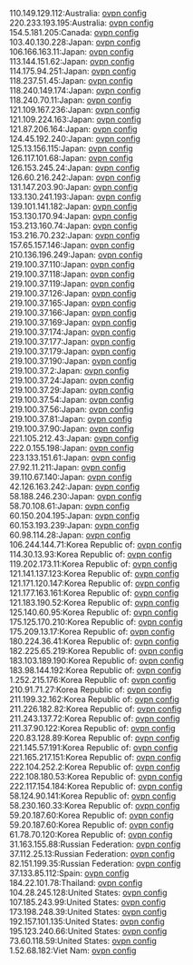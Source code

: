 110.149.129.112:Australia: [ovpn config](vpn/110_149_129_112.ovpn)  
220.233.193.195:Australia: [ovpn config](vpn/220_233_193_195.ovpn)  
154.5.181.205:Canada: [ovpn config](vpn/154_5_181_205.ovpn)  
103.40.130.228:Japan: [ovpn config](vpn/103_40_130_228.ovpn)  
106.166.163.11:Japan: [ovpn config](vpn/106_166_163_11.ovpn)  
113.144.151.62:Japan: [ovpn config](vpn/113_144_151_62.ovpn)  
114.175.94.251:Japan: [ovpn config](vpn/114_175_94_251.ovpn)  
118.237.51.45:Japan: [ovpn config](vpn/118_237_51_45.ovpn)  
118.240.149.174:Japan: [ovpn config](vpn/118_240_149_174.ovpn)  
118.240.70.11:Japan: [ovpn config](vpn/118_240_70_11.ovpn)  
121.109.167.236:Japan: [ovpn config](vpn/121_109_167_236.ovpn)  
121.109.224.163:Japan: [ovpn config](vpn/121_109_224_163.ovpn)  
121.87.206.164:Japan: [ovpn config](vpn/121_87_206_164.ovpn)  
124.45.192.240:Japan: [ovpn config](vpn/124_45_192_240.ovpn)  
125.13.156.115:Japan: [ovpn config](vpn/125_13_156_115.ovpn)  
126.117.101.68:Japan: [ovpn config](vpn/126_117_101_68.ovpn)  
126.153.245.24:Japan: [ovpn config](vpn/126_153_245_24.ovpn)  
126.60.216.242:Japan: [ovpn config](vpn/126_60_216_242.ovpn)  
131.147.203.90:Japan: [ovpn config](vpn/131_147_203_90.ovpn)  
133.130.241.193:Japan: [ovpn config](vpn/133_130_241_193.ovpn)  
139.101.141.182:Japan: [ovpn config](vpn/139_101_141_182.ovpn)  
153.130.170.94:Japan: [ovpn config](vpn/153_130_170_94.ovpn)  
153.213.160.74:Japan: [ovpn config](vpn/153_213_160_74.ovpn)  
153.216.70.232:Japan: [ovpn config](vpn/153_216_70_232.ovpn)  
157.65.157.146:Japan: [ovpn config](vpn/157_65_157_146.ovpn)  
210.136.196.249:Japan: [ovpn config](vpn/210_136_196_249.ovpn)  
219.100.37.110:Japan: [ovpn config](vpn/219_100_37_110.ovpn)  
219.100.37.118:Japan: [ovpn config](vpn/219_100_37_118.ovpn)  
219.100.37.119:Japan: [ovpn config](vpn/219_100_37_119.ovpn)  
219.100.37.126:Japan: [ovpn config](vpn/219_100_37_126.ovpn)  
219.100.37.165:Japan: [ovpn config](vpn/219_100_37_165.ovpn)  
219.100.37.166:Japan: [ovpn config](vpn/219_100_37_166.ovpn)  
219.100.37.169:Japan: [ovpn config](vpn/219_100_37_169.ovpn)  
219.100.37.174:Japan: [ovpn config](vpn/219_100_37_174.ovpn)  
219.100.37.177:Japan: [ovpn config](vpn/219_100_37_177.ovpn)  
219.100.37.179:Japan: [ovpn config](vpn/219_100_37_179.ovpn)  
219.100.37.190:Japan: [ovpn config](vpn/219_100_37_190.ovpn)  
219.100.37.2:Japan: [ovpn config](vpn/219_100_37_2.ovpn)  
219.100.37.24:Japan: [ovpn config](vpn/219_100_37_24.ovpn)  
219.100.37.29:Japan: [ovpn config](vpn/219_100_37_29.ovpn)  
219.100.37.54:Japan: [ovpn config](vpn/219_100_37_54.ovpn)  
219.100.37.56:Japan: [ovpn config](vpn/219_100_37_56.ovpn)  
219.100.37.81:Japan: [ovpn config](vpn/219_100_37_81.ovpn)  
219.100.37.90:Japan: [ovpn config](vpn/219_100_37_90.ovpn)  
221.105.212.43:Japan: [ovpn config](vpn/221_105_212_43.ovpn)  
222.0.155.198:Japan: [ovpn config](vpn/222_0_155_198.ovpn)  
223.133.151.61:Japan: [ovpn config](vpn/223_133_151_61.ovpn)  
27.92.11.211:Japan: [ovpn config](vpn/27_92_11_211.ovpn)  
39.110.67.140:Japan: [ovpn config](vpn/39_110_67_140.ovpn)  
42.126.163.242:Japan: [ovpn config](vpn/42_126_163_242.ovpn)  
58.188.246.230:Japan: [ovpn config](vpn/58_188_246_230.ovpn)  
58.70.108.61:Japan: [ovpn config](vpn/58_70_108_61.ovpn)  
60.150.204.195:Japan: [ovpn config](vpn/60_150_204_195.ovpn)  
60.153.193.239:Japan: [ovpn config](vpn/60_153_193_239.ovpn)  
60.98.114.28:Japan: [ovpn config](vpn/60_98_114_28.ovpn)  
106.244.144.71:Korea Republic of: [ovpn config](vpn/106_244_144_71.ovpn)  
114.30.13.93:Korea Republic of: [ovpn config](vpn/114_30_13_93.ovpn)  
119.202.173.11:Korea Republic of: [ovpn config](vpn/119_202_173_11.ovpn)  
121.141.137.123:Korea Republic of: [ovpn config](vpn/121_141_137_123.ovpn)  
121.171.120.147:Korea Republic of: [ovpn config](vpn/121_171_120_147.ovpn)  
121.177.163.161:Korea Republic of: [ovpn config](vpn/121_177_163_161.ovpn)  
121.183.190.52:Korea Republic of: [ovpn config](vpn/121_183_190_52.ovpn)  
125.140.60.95:Korea Republic of: [ovpn config](vpn/125_140_60_95.ovpn)  
175.125.170.210:Korea Republic of: [ovpn config](vpn/175_125_170_210.ovpn)  
175.209.13.17:Korea Republic of: [ovpn config](vpn/175_209_13_17.ovpn)  
180.224.36.41:Korea Republic of: [ovpn config](vpn/180_224_36_41.ovpn)  
182.225.65.219:Korea Republic of: [ovpn config](vpn/182_225_65_219.ovpn)  
183.103.189.190:Korea Republic of: [ovpn config](vpn/183_103_189_190.ovpn)  
183.98.144.192:Korea Republic of: [ovpn config](vpn/183_98_144_192.ovpn)  
1.252.215.176:Korea Republic of: [ovpn config](vpn/1_252_215_176.ovpn)  
210.91.71.27:Korea Republic of: [ovpn config](vpn/210_91_71_27.ovpn)  
211.199.32.162:Korea Republic of: [ovpn config](vpn/211_199_32_162.ovpn)  
211.226.182.82:Korea Republic of: [ovpn config](vpn/211_226_182_82.ovpn)  
211.243.137.72:Korea Republic of: [ovpn config](vpn/211_243_137_72.ovpn)  
211.37.90.122:Korea Republic of: [ovpn config](vpn/211_37_90_122.ovpn)  
220.83.128.89:Korea Republic of: [ovpn config](vpn/220_83_128_89.ovpn)  
221.145.57.191:Korea Republic of: [ovpn config](vpn/221_145_57_191.ovpn)  
221.165.217.151:Korea Republic of: [ovpn config](vpn/221_165_217_151.ovpn)  
222.104.252.2:Korea Republic of: [ovpn config](vpn/222_104_252_2.ovpn)  
222.108.180.53:Korea Republic of: [ovpn config](vpn/222_108_180_53.ovpn)  
222.117.154.184:Korea Republic of: [ovpn config](vpn/222_117_154_184.ovpn)  
58.124.90.141:Korea Republic of: [ovpn config](vpn/58_124_90_141.ovpn)  
58.230.160.33:Korea Republic of: [ovpn config](vpn/58_230_160_33.ovpn)  
59.20.187.60:Korea Republic of: [ovpn config](vpn/59_20_187_60.ovpn)  
59.20.187.60:Korea Republic of: [ovpn config](vpn/59_20_187_60.ovpn)  
61.78.70.120:Korea Republic of: [ovpn config](vpn/61_78_70_120.ovpn)  
31.163.155.88:Russian Federation: [ovpn config](vpn/31_163_155_88.ovpn)  
37.112.25.13:Russian Federation: [ovpn config](vpn/37_112_25_13.ovpn)  
82.151.199.35:Russian Federation: [ovpn config](vpn/82_151_199_35.ovpn)  
37.133.85.112:Spain: [ovpn config](vpn/37_133_85_112.ovpn)  
184.22.101.78:Thailand: [ovpn config](vpn/184_22_101_78.ovpn)  
104.28.245.128:United States: [ovpn config](vpn/104_28_245_128.ovpn)  
107.185.243.99:United States: [ovpn config](vpn/107_185_243_99.ovpn)  
173.198.248.39:United States: [ovpn config](vpn/173_198_248_39.ovpn)  
192.157.101.135:United States: [ovpn config](vpn/192_157_101_135.ovpn)  
195.123.240.66:United States: [ovpn config](vpn/195_123_240_66.ovpn)  
73.60.118.59:United States: [ovpn config](vpn/73_60_118_59.ovpn)  
1.52.68.182:Viet Nam: [ovpn config](vpn/1_52_68_182.ovpn)  

